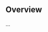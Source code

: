 <!-- Note: Please must use one of our issue templates to file an issue! 🛑 -->
<!-- 👉 https://github.com/JoshuaKGoldberg/emojisplosion/issues/new/choose 👈 -->
<!-- **Issues that should have been filed with a template will be closed without action, and we will ask you to use a template.** -->

<!-- This blank issue template is only for issues that don't fit any of the templates. -->

## Overview

...
